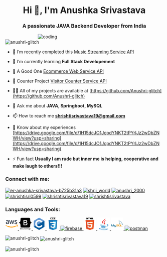 <h1 align="center">Hi 👋, I'm Anushka Srivastava</h1>
<h3 align="center">A passionate JAVA Backend Developer from India</h3>

<img align="right" alt="coding" width="400" src="![coding](https://github.com/Anushri-glitch/Anushri-glitch/assets/47708011/6d8db0e8-c7ae-4f22-9755-9eb7f64bce7b)
">

<p align="left"> <img src="https://komarev.com/ghpvc/?username=anushri-glitch&label=Profile%20views&color=0e75b6&style=flat" alt="anushri-glitch" /> </p>

- 🔭 I’m recently completed this [Music Streaming Service API](https://github.com/Anushri-glitch/Music_Streaming-Service-API)

- 🌱 I’m currently learning **Full Stack Developement**

- 🔭 A Good One [Ecommerce Web Service API](https://github.com/Anushri-glitch/Ecommerce-Application)

- 🔭 Counter Project [Visitor Counter Service API](https://github.com/Anushri-glitch/Visitor-Counter-Application)

- 👨‍💻 All of my projects are available at [https://github.com/Anushri-glitch](https://github.com/Anushri-glitch)

- 💬 Ask me about **JAVA, Springboot, MySQL**

- 📫 How to reach me **shrishtisrivastava19@gmail.com**

- 📄 Know about my experiences [https://drive.google.com/file/d/1H15dcJO1JcpdYNKT2tPYrlJz2wDbZNWH/view?usp=sharing](https://drive.google.com/file/d/1H15dcJO1JcpdYNKT2tPYrlJz2wDbZNWH/view?usp=sharing)

- ⚡ Fun fact **Usually I am rude but inner me is helping, cooperative and make laugh to others!!!**

<h3 align="left">Connect with me:</h3>
<p align="left">
<a href="https://linkedin.com/in/er-anushka-srivastava-b725b31a3" target="blank"><img align="center" src="https://raw.githubusercontent.com/rahuldkjain/github-profile-readme-generator/master/src/images/icons/Social/linked-in-alt.svg" alt="er-anushka-srivastava-b725b31a3" height="30" width="40" /></a>
<a href="https://instagram.com/shrii_world" target="blank"><img align="center" src="https://raw.githubusercontent.com/rahuldkjain/github-profile-readme-generator/master/src/images/icons/Social/instagram.svg" alt="shrii_world" height="30" width="40" /></a>
<a href="https://www.codechef.com/users/anushri_2000" target="blank"><img align="center" src="https://cdn.jsdelivr.net/npm/simple-icons@3.1.0/icons/codechef.svg" alt="anushri_2000" height="30" width="40" /></a>
<a href="https://www.hackerrank.com/shrishtisri0599" target="blank"><img align="center" src="https://raw.githubusercontent.com/rahuldkjain/github-profile-readme-generator/master/src/images/icons/Social/hackerrank.svg" alt="shrishtisri0599" height="30" width="40" /></a>
<a href="https://www.leetcode.com/shrishtisrivastava19" target="blank"><img align="center" src="https://raw.githubusercontent.com/rahuldkjain/github-profile-readme-generator/master/src/images/icons/Social/leet-code.svg" alt="shrishtisrivastava19" height="30" width="40" /></a>
<a href="https://auth.geeksforgeeks.org/user/shrishtisrivastava" target="blank"><img align="center" src="https://raw.githubusercontent.com/rahuldkjain/github-profile-readme-generator/master/src/images/icons/Social/geeks-for-geeks.svg" alt="shrishtisrivastava" height="30" width="40" /></a>
</p>

<h3 align="left">Languages and Tools:</h3>
<p align="left"> <a href="https://aws.amazon.com" target="_blank" rel="noreferrer"> <img src="https://raw.githubusercontent.com/devicons/devicon/master/icons/amazonwebservices/amazonwebservices-original-wordmark.svg" alt="aws" width="40" height="40"/> </a> <a href="https://getbootstrap.com" target="_blank" rel="noreferrer"> <img src="https://raw.githubusercontent.com/devicons/devicon/master/icons/bootstrap/bootstrap-plain-wordmark.svg" alt="bootstrap" width="40" height="40"/> </a> <a href="https://www.cprogramming.com/" target="_blank" rel="noreferrer"> <img src="https://raw.githubusercontent.com/devicons/devicon/master/icons/c/c-original.svg" alt="c" width="40" height="40"/> </a> <a href="https://www.w3schools.com/css/" target="_blank" rel="noreferrer"> <img src="https://raw.githubusercontent.com/devicons/devicon/master/icons/css3/css3-original-wordmark.svg" alt="css3" width="40" height="40"/> </a> <a href="https://firebase.google.com/" target="_blank" rel="noreferrer"> <img src="https://www.vectorlogo.zone/logos/firebase/firebase-icon.svg" alt="firebase" width="40" height="40"/> </a> <a href="https://www.w3.org/html/" target="_blank" rel="noreferrer"> <img src="https://raw.githubusercontent.com/devicons/devicon/master/icons/html5/html5-original-wordmark.svg" alt="html5" width="40" height="40"/> </a> <a href="https://www.java.com" target="_blank" rel="noreferrer"> <img src="https://raw.githubusercontent.com/devicons/devicon/master/icons/java/java-original.svg" alt="java" width="40" height="40"/> </a> <a href="https://www.mysql.com/" target="_blank" rel="noreferrer"> <img src="https://raw.githubusercontent.com/devicons/devicon/master/icons/mysql/mysql-original-wordmark.svg" alt="mysql" width="40" height="40"/> </a> <a href="https://postman.com" target="_blank" rel="noreferrer"> <img src="https://www.vectorlogo.zone/logos/getpostman/getpostman-icon.svg" alt="postman" width="40" height="40"/> </a> </p>

<p><img align="left" src="https://github-readme-stats.vercel.app/api/top-langs?username=anushri-glitch&show_icons=true&locale=en&layout=compact" alt="anushri-glitch" /></p>

<p>&nbsp;<img align="center" src="https://github-readme-stats.vercel.app/api?username=anushri-glitch&show_icons=true&locale=en" alt="anushri-glitch" /></p>

<p><img align="center" src="https://github-readme-streak-stats.herokuapp.com/?user=anushri-glitch&" alt="anushri-glitch" /></p>
